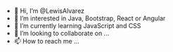 - 👋 Hi, I’m @LewisAlvarez
- 👀 I’m interested in Java, Bootstrap, React or Angular
- 🌱 I’m currently learning JavaScript and CSS
- 💞️ I’m looking to collaborate on ...
- 📫 How to reach me ...

<!---
LewisAlvarez/LewisAlvarez is a ✨ special ✨ repository because its `README.md` (this file) appears on your GitHub profile.
You can click the Preview link to take a look at your changes.
--->
